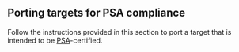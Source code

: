 ## Porting targets for PSA compliance  

Follow the instructions provided in this section to port a target that is intended to be [PSA](../reference/psa-api.html)-certified.
